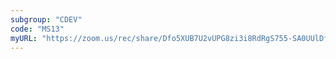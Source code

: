```yaml
---
subgroup: "CDEV"
code: "MS13"
myURL: "https://zoom.us/rec/share/Dfo5XUB7U2vUPG8zi3i8RdRgS755-SA0UUlDfIxi57YrIwrEtZ3Vp5TtvPEmjO4.agf1_2F-saRkHYL9?startTime=1623859245000"
---
```

